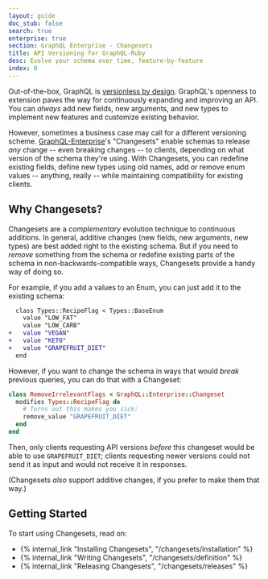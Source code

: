 ```yaml
---
layout: guide
doc_stub: false
search: true
enterprise: true
section: GraphQL Enterprise - Changesets
title: API Versioning for GraphQL-Ruby
desc: Evolve your schema over time, feature-by-feature
index: 0
---
```



Out-of-the-box, GraphQL is [versionless by design](https://graphql.org/learn/best-practices/#versioning). GraphQL's openness to extension paves the way for continuously expanding and improving an API. You can _always_ add new fields, new arguments, and new types to implement new features and customize existing behavior.

However, sometimes a business case may call for a different versioning scheme. [GraphQL-Enterprise](https://graphql.pro/enterprise)'s "Changesets" enable schemas to release _any_ change -- even breaking changes -- to clients, depending on what version of the schema they're using. With Changesets, you can redefine existing fields, define new types using old names, add or remove enum values -- anything, really -- while maintaining compatibility for existing clients.

## Why Changesets?

Changesets are a _complementary_ evolution technique to continuous additions. In general, additive changes (new fields, new arguments, new types) are best added right to the existing schema. But if you need to _remove_ something from the schema or redefine existing parts of the schema in non-backwards-compatible ways, Changesets provide a handy way of doing so.

For example, if you add a values to an Enum, you can just add it to the existing schema:

```diff
  class Types::RecipeFlag < Types::BaseEnum
    value "LOW_FAT"
    value "LOW_CARB"
+   value "VEGAN"
+   value "KETO"
+   value "GRAPEFRUIT_DIET"
  end
```

However, if you want to change the schema in ways that would _break_ previous queries, you can do that with a Changeset:

```ruby
class RemoveIrrelevantFlags < GraphQL::Enterprise::Changeset
  modifies Types::RecipeFlag do
    # Turns out this makes you sick:
    remove_value "GRAPEFRUIT_DIET"
  end
end
```

Then, only clients requesting API versions _before_  this changeset would be able to use `GRAPEFRUIT_DIET`; clients requesting newer versions could not send it as input and would not receive it in responses.

(Changesets _also_ support additive changes, if you prefer to make them that way.)

## Getting Started

To start using Changesets, read on:

- {% internal_link "Installing Changesets", "/changesets/installation" %}
- {% internal_link "Writing Changesets", "/changesets/definition" %}
- {% internal_link "Releasing Changesets", "/changesets/releases" %}
